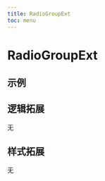 ```yaml
---
title: RadioGroupExt
toc: menu
---
```


# RadioGroupExt

## 示例
<code src="../../packages/antd-ext/examples/RadioGroupExt"></code>

## 逻辑拓展
无

## 样式拓展
无
